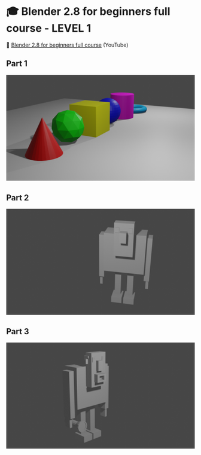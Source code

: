 # :mortar_board: Blender 2.8 for beginners full course - LEVEL 1

:link: [Blender 2.8 for beginners full course](https://www.youtube.com/playlist?list=PLn3ukorJv4vs_eSJUQPxBRaDS8PrVmIri) (YouTube)

## Part 1

![Geometric Models](images/learning-blender-01.png)

## Part 2

![Geometric Models](images/learning-blender-02.png)

## Part 3

![Geometric Models](images/learning-blender-03.png)
